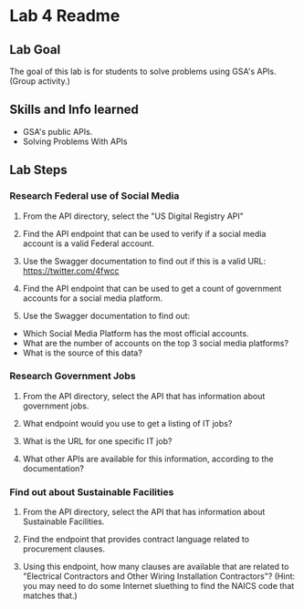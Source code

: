 # Lab 4 Readme

## Lab Goal

The goal of this lab is for students to solve problems using GSA's APIs. (Group activity.)

## Skills and Info learned

- GSA's public APIs.
- Solving Problems With APIs


## Lab Steps

### Research Federal use of Social Media

1. From the API directory, select the "US Digital Registry API"

2. Find the API endpoint that can be used to verify if a social media account is a valid Federal account.

3. Use the Swagger documentation to find out if this is a valid URL: https://twitter.com/4fwcc

4. Find the API endpoint that can be used to get a count of government accounts for a social media platform.

5. Use the Swagger documentation to find out:
- Which Social Media Platform has the most official accounts.
- What are the number of accounts on the top 3 social media platforms?
- What is the source of this data?

### Research Government Jobs

1. From the API directory, select the API that has information about government jobs.

2. What endpoint would you use to get a listing of IT jobs?

3. What is the URL for one specific IT job?

4. What other APIs are available for this information, according to the documentation?

### Find out about Sustainable Facilities

1. From the API directory, select the API that has information about Sustainable Facilities.

2. Find the endpoint that provides contract language related to procurement clauses.

3. Using this endpoint, how many clauses are available that are related to "Electrical Contractors and Other Wiring Installation Contractors"? (Hint: you may need to do some Internet sluething to find the NAICS code that matches that.)

